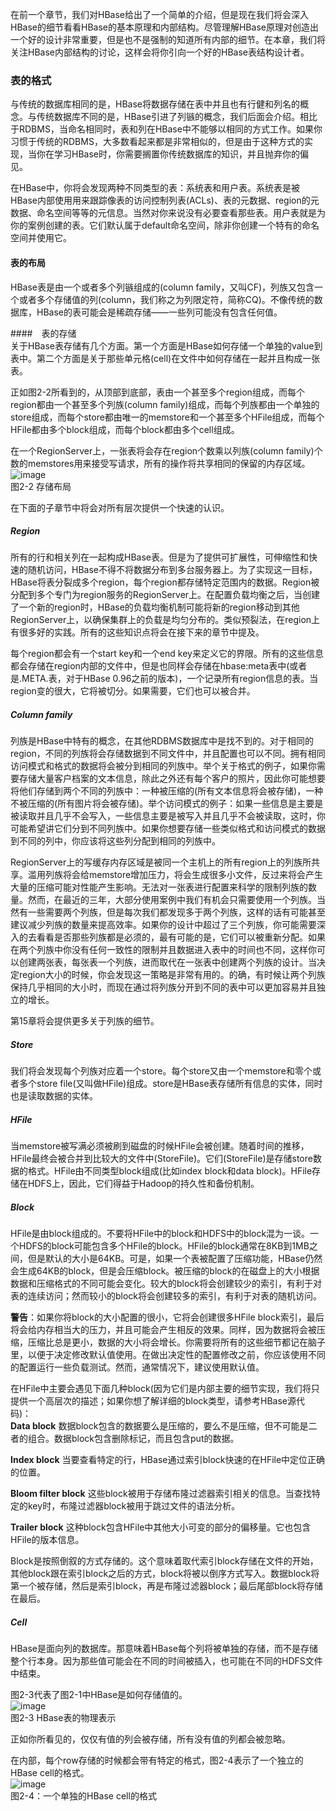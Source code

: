 在前一个章节，我们对HBase给出了一个简单的介绍，但是现在我们将会深入HBase的细节看看HBase的基本原理和内部结构。尽管理解HBase原理对创造出一个好的设计非常重要，但是也不是强制的知道所有内部的细节。在本章，我们将关注HBase内部结构的讨论，这样会将你引向一个好的HBase表结构设计者。  

### 表的格式  
与传统的数据库相同的是，HBase将数据存储在表中并且也有行健和列名的概念。与传统数据库不同的是，HBase引进了列镞的概念，我们后面会介绍。相比于RDBMS，当命名相同时，表和列在HBase中不能够以相同的方式工作。如果你习惯于传统的RDBMS，大多数看起来都是非常相似的，但是由于这种方式的实现，当你在学习HBase时，你需要搁置你传统数据库的知识，并且抛弃你的偏见。  

在HBase中，你将会发现两种不同类型的表：系统表和用户表。系统表是被HBase内部使用用来跟踪像表的访问控制列表(ACLs)、表的元数据、region的元数据、命名空间等等的元信息。当然对你来说没有必要查看那些表。用户表就是为你的案例创建的表。它们默认属于default命名空间，除非你创建一个特有的命名空间并使用它。  

#### 表的布局  
HBase表是由一个或者多个列镞组成的(column family，又叫CF)，列族又包含一个或者多个存储值的列(column，我们称之为列限定符，简称CQ)。不像传统的数据库，HBase的表可能会是稀疏存储——一些列可能没有包含任何值。  





####　表的存储  
关于HBase表存储有几个方面。第一个方面是HBase如何存储一个单独的value到表中。第二个方面是关于那些单元格(cell)在文件中如何存储在一起并且构成一张表。  

正如图2-2所看到的，从顶部到底部，表由一个甚至多个region组成，而每个region都由一个甚至多个列族(column family)组成，而每个列族都由一个单独的store组成，而每个store都由唯一的memstore和一个甚至多个HFile组成，而每个HFile都由多个block组成，而每个block都由多个cell组成。  

在一个RegionServer上，一张表将会存在region个数乘以列族(column family)个数的memstores用来接受写请求，所有的操作将共享相同的保留的内存区域。  
![image](/Images/HBase/hbase-storage-layers.png)  
图2-2 存储布局  

在下面的子章节中将会对所有层次提供一个快速的认识。  

##### Region  
所有的行和相关列在一起构成HBase表。但是为了提供可扩展性，可伸缩性和快速的随机访问，HBase不得不将数据分布到多台服务器上。为了实现这一目标，HBase将表分裂成多个region，每个region都存储特定范围内的数据。Region被分配到多个专门为region服务的RegionServer上。在配置负载均衡之后，当创建了一个新的region时，HBase的负载均衡机制可能将新的region移动到其他RegionServer上，以确保集群上的负载是均匀分布的。类似预裂法，在region上有很多好的实践。所有的这些知识点将会在接下来的章节中提及。  

每个region都会有一个start key和一个end key来定义它的界限。所有的这些信息都会存储在region内部的文件中，但是也同样会存储在hbase:meta表中(或者是.META.表，对于HBase 0.96之前的版本)，一个记录所有region信息的表。当region变的很大，它将被切分。如果需要，它们也可以被合并。  

##### Column family  
列族是HBase中特有的概念，在其他RDBMS数据库中是找不到的。对于相同的region，不同的列族将会存储数据到不同文件中，并且配置也可以不同。拥有相同访问模式和格式的数据将会被分到相同的列族中。举个关于格式的例子，如果你需要存储大量客户档案的文本信息，除此之外还有每个客户的照片，因此你可能想要将他们存储到两个不同的列族中：一种被压缩的(所有文本信息将会被存储)，一种不被压缩的(所有图片将会被存储)。举个访问模式的例子：如果一些信息是主要是被读取并且几乎不会写入，一些信息主要是被写入并且几乎不会被读取，这时，你可能希望讲它们分到不同列族中。如果你想要存储一些类似格式和访问模式的数据到不同的列中，你应该将这些列分配到相同的列族中。  

RegionServer上的写缓存内存区域是被同一个主机上的所有region上的列族所共享。滥用列族将会给memstore增加压力，将会生成很多小文件，反过来将会产生大量的压缩可能对性能产生影响。无法对一张表进行配置来科学的限制列族的数量。然而，在最近的三年，大部分使用案例中我们有机会只需要使用一个列族。当然有一些需要两个列族，但是每次我们都发现多于两个列族，这样的话有可能甚至建议减少列族的数量来提高效率。如果你的设计中超过了三个列族，你可能需要深入的去看看是否那些列族都是必须的，最有可能的是，它们可以被重新分配。如果在两个列族中你没有任何一致性的限制并且数据进入表中的时间也不同，这样你可以创建两张表，每张表一个列族，进而取代在一张表中创建两个列族的设计。当决定region大小的时候，你会发现这一策略是非常有用的。的确，有时候让两个列族保持几乎相同的大小时，而现在通过将列族分开到不同的表中可以更加容易并且独立的增长。  

第15章将会提供更多关于列族的细节。  

##### Store  
我们将会发现每个列族对应着一个store。每个store又由一个memstore和零个或者多个store file(又叫做HFile)组成。store是HBase表存储所有信息的实体，同时也是读取数据的实体。  


##### HFile  
当memstore被写满必须被刷到磁盘的时候HFile会被创建。随着时间的推移，HFile最终会被合并到比较大的文件中(StoreFile)。它们(StoreFile)是存储store数据的格式。HFile由不同类型block组成(比如index block和data block)。HFile存储在HDFS上，因此，它们得益于Hadoop的持久性和备份机制。  


##### Block  
HFile是由block组成的。不要将HFile中的block和HDFS中的block混为一谈。一个HDFS的block可能包含多个HFile的block。HFile的block通常在8KB到1MB之间，但是默认的大小是64KB。可是，如果一个表被配置了压缩功能，HBase仍然会生成64KB的block，但是会压缩block。被压缩的block的在磁盘上的大小根据数据和压缩格式的不同可能会变化。较大的block将会创建较少的索引，有利于对表的连续访问；然而较小的block将会创建较多的索引，有利于对表的随机访问。  

**警告**：如果你将block的大小配置的很小，它将会创建很多HFile block索引，最后将会给内存相当大的压力，并且可能会产生相反的效果。同样，因为数据将会被压缩，压缩比总是更小，数据的大小将会增长。你需要将所有的这些细节都记在脑子里，以便于决定修改默认值使用。在做出决定性的配置修改之前，你应该使用不同的配置运行一些负载测试。然而，通常情况下，建议使用默认值。  

在HFile中主要会遇见下面几种block(因为它们是内部主要的细节实现，我们将只提供一个高层次的描述；如果你想了解详细的block类型，请参考HBase源代码)：  
**Data block**
数据block包含的数据要么是压缩的，要么不是压缩，但不可能是二者的组合。数据block包含删除标记，而且包含put的数据。  

**Index block**
当要查看特定的行，HBase通过索引block快速的在HFile中定位正确的位置。  

**Bloom filter block**
这些block被用于存储布隆过滤器索引相关的信息。当查找特定的key时，布隆过滤器block被用于跳过文件的语法分析。  

**Trailer block**
这种block包含HFile中其他大小可变的部分的偏移量。它也包含HFile的版本信息。  

Block是按照倒叙的方式存储的。这个意味着取代索引block存储在文件的开始，其他block跟在索引block之后的方式，block将被以倒序方式写入。数据block将第一个被存储，然后是索引block，再是布隆过滤器block；最后尾部block将存储在最后。  


##### Cell
HBase是面向列的数据库。那意味着HBase每个列将被单独的存储，而不是存储整个行本身。因为那些值可能会在不同的时间被插入，也可能在不同的HDFS文件中结束。  

图2-3代表了图2-1中HBase是如何存储值的。  
![image](/Images/HBase/hbase-table-physical-representation.png)  
图2-3 HBase表的物理表示  

正如你所看见的，仅仅有值的列会被存储，所有没有值的列都会被忽略。  

在内部，每个row存储的时候都会带有特定的格式，图2-4表示了一个独立的HBase cell的格式。  
![image](/Images/HBase/hbase-cell-format.png)  
图2-4：一个单独的HBase cell的格式  

